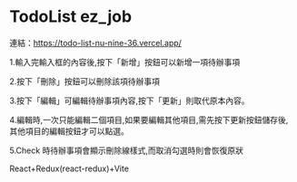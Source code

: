 # TodoList ez_job
連結：https://todo-list-nu-nine-36.vercel.app/

1.輸入完輸入框的內容後,按下「新增」按鈕可以新增一項待辦事項

2.按下「刪除」按鈕可以刪除該項待辦事項

3.按下「編輯」可編輯待辦事項內容,按下「更新」則取代原本內容。

4.編輯時,一次只能編輯二個項目,如果要編輯其他項目,需先按下更新按鈕儲存後, 其他項目的編輯按鈕才可以點選。

5.Check 時待辦事項會顯示刪除線樣式,而取消勾選時則會恢復原狀

React+Redux(react-redux)+Vite
